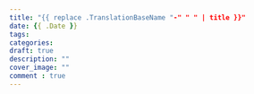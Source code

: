 ```yaml
---
title: "{{ replace .TranslationBaseName "-" " " | title }}"
date: {{ .Date }}
tags:
categories:
draft: true
description: ""
cover_image: ""
comment : true
---
```

